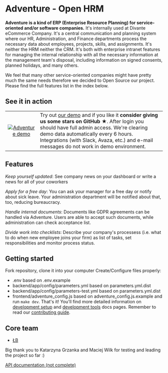 # Adventure - Open HRM

**Adventure is a kind of ERP (Enterprise Resource Planning) for service-oriented and/or software companies.** 
It's internally used at Divante eCommerce Company. It's a central communication and planning system where our HR,
Administration, and Finance departments process the necessary data about employees, projects, skills, and assignments.
It's neither the HRM neither the CRM. It's both with enterprise intranet features for managing the internal relationship
with all the necessary information at the management team's disposal, including information on signed consents, planned
holidays, and many others.

We feel that many other service-oriented companies might have pretty much the same needs therefore we decided to Open
Source our project. Please find the full features list in the index below.

## See it in action

<table>
    <tbody>
        <tr>
            <td align="center" valign="middle">
                <a href="https://adventure-demo.divante.com">
                    <img src="https://gitlab.divante.pl/DivanteAdventure/adventure/raw/docs-updates/docs/screenshots/dashboard.png"
                         alt="Adventure demo"/>
                </a>
            </td>
            <td align="left" valign="top">
                Try out <a href="https://adventure-demo.divante.com/">our demo</a> and if you like it <strong>consider 
                giving us some stars on GitHub ★</strong>. After login you should have full admin access. We're clearing
                demo data automatically every 6 hours. Integrations (with Slack, Avaza, etc.) and e-mail messages do not
                work in demo environment.
            </td>
        </tr>
    </tbody>
</table>

## Features

*Keep yourself updated*: See company news on your dashboard or write a news for all of your coworkers

*Apply for a free day*:  You can ask your manager for a free day or notify about sick leave. Your administration
department will be notified about that, too, reducing bureaucracy.

*Handle internal documents*: Documents like GDPR agreements can be handled via Adventure. Users are able to accept
such documents, while administration can check acceptance list.

*Divide work into checklists*: Describe your company's processess (i.e. what to do when new employee joins
your firm) as list of tasks, set responsibilities and monitor process status.

## Getting started

Fork repository, clone it into your computer 
Create/Configure files properly:
* .env based on .env.example
* backend/app/config/parameters.yml based on parameters.yml.dist
* backend/app/config/parameters-test.yml based on parameters.yml.dist
* frontend/adventure_config.js based on adventure_config.js.example
and run `make dev`. 
That's it! You'll find more detailed
information on [development setup](./docs/project-setup.md) and [development tools](./docs/dev-tools.md) docs
pages. Remember to read our [contributing guide](./CONTRIBUTING.md).

## Core team
* [ŁB](https://github.com/ŁB)

Big thank you to Katarzyna Grzanka and Maciej Wilk for testing and leading the project so far :)


[API documentation (not complete)](./docs/api/index.md)
